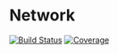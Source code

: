 # Network

[![Build Status](https://github.com/tragisch/Network.jl/actions/workflows/CI.yml/badge.svg?branch=main)](https://github.com/tragisch/Network.jl/actions/workflows/CI.yml?query=branch%3Amain)
[![Coverage](https://codecov.io/gh/tragisch/Network.jl/branch/main/graph/badge.svg)](https://codecov.io/gh/tragisch/Network.jl)
